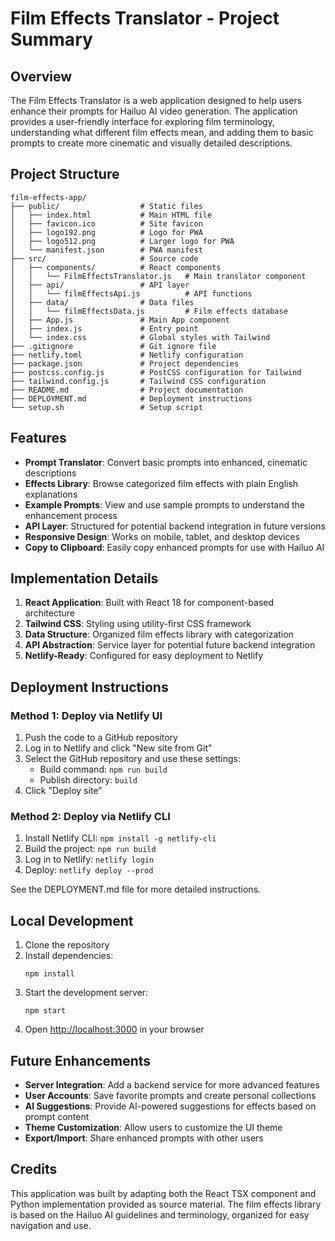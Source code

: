 # Film Effects Translator - Project Summary

## Overview

The Film Effects Translator is a web application designed to help users enhance their prompts for Hailuo AI video generation. The application provides a user-friendly interface for exploring film terminology, understanding what different film effects mean, and adding them to basic prompts to create more cinematic and visually detailed descriptions.

## Project Structure

```
film-effects-app/
├── public/                  # Static files
│   ├── index.html           # Main HTML file
│   ├── favicon.ico          # Site favicon
│   ├── logo192.png          # Logo for PWA
│   ├── logo512.png          # Larger logo for PWA
│   └── manifest.json        # PWA manifest
├── src/                     # Source code
│   ├── components/          # React components
│   │   └── FilmEffectsTranslator.js   # Main translator component
│   ├── api/                 # API layer
│   │   └── filmEffectsApi.js          # API functions
│   ├── data/                # Data files
│   │   └── filmEffectsData.js         # Film effects database
│   ├── App.js               # Main App component
│   ├── index.js             # Entry point
│   └── index.css            # Global styles with Tailwind
├── .gitignore               # Git ignore file
├── netlify.toml             # Netlify configuration
├── package.json             # Project dependencies
├── postcss.config.js        # PostCSS configuration for Tailwind
├── tailwind.config.js       # Tailwind CSS configuration
├── README.md                # Project documentation
├── DEPLOYMENT.md            # Deployment instructions
└── setup.sh                 # Setup script
```

## Features

- **Prompt Translator**: Convert basic prompts into enhanced, cinematic descriptions
- **Effects Library**: Browse categorized film effects with plain English explanations
- **Example Prompts**: View and use sample prompts to understand the enhancement process
- **API Layer**: Structured for potential backend integration in future versions
- **Responsive Design**: Works on mobile, tablet, and desktop devices
- **Copy to Clipboard**: Easily copy enhanced prompts for use with Hailuo AI

## Implementation Details

1. **React Application**: Built with React 18 for component-based architecture
2. **Tailwind CSS**: Styling using utility-first CSS framework
3. **Data Structure**: Organized film effects library with categorization
4. **API Abstraction**: Service layer for potential future backend integration
5. **Netlify-Ready**: Configured for easy deployment to Netlify

## Deployment Instructions

### Method 1: Deploy via Netlify UI

1. Push the code to a GitHub repository
2. Log in to Netlify and click "New site from Git"
3. Select the GitHub repository and use these settings:
   - Build command: `npm run build`
   - Publish directory: `build`
4. Click "Deploy site"

### Method 2: Deploy via Netlify CLI

1. Install Netlify CLI: `npm install -g netlify-cli`
2. Build the project: `npm run build`
3. Log in to Netlify: `netlify login`
4. Deploy: `netlify deploy --prod`

See the DEPLOYMENT.md file for more detailed instructions.

## Local Development

1. Clone the repository
2. Install dependencies:
   ```
   npm install
   ```
3. Start the development server:
   ```
   npm start
   ```
4. Open [http://localhost:3000](http://localhost:3000) in your browser

## Future Enhancements

- **Server Integration**: Add a backend service for more advanced features
- **User Accounts**: Save favorite prompts and create personal collections
- **AI Suggestions**: Provide AI-powered suggestions for effects based on prompt content
- **Theme Customization**: Allow users to customize the UI theme
- **Export/Import**: Share enhanced prompts with other users

## Credits

This application was built by adapting both the React TSX component and Python implementation provided as source material. The film effects library is based on the Hailuo AI guidelines and terminology, organized for easy navigation and use.